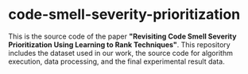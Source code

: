 # code-smell-severity-prioritization
This is the source code of the paper **"Revisiting Code Smell Severity Prioritization Using Learning to Rank Techniques"**. This repository includes the dataset used in our work, the source code for algorithm execution, data processing, and the final experimental result data.
